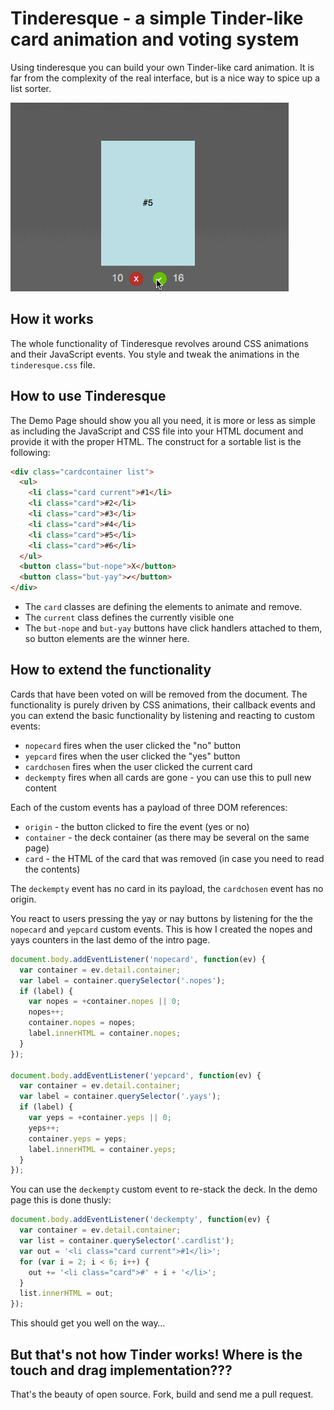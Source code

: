 # Tinderesque - a simple Tinder-like card animation and voting system

Using tinderesque you can build your own Tinder-like card animation. It is far from the complexity of the real interface, but is a nice way to spice up a list sorter.

![tinderesque animation in action](decks.gif)

## How it works

The whole functionality of Tinderesque revolves around CSS animations and their JavaScript events. You style and tweak the animations in the `tinderesque.css` file.

## How to use Tinderesque

The Demo Page should show you all you need, it is more or less as simple as including the JavaScript and CSS file into your HTML document and provide it with the proper HTML. The construct for a sortable list is the following:

```html
<div class="cardcontainer list">
  <ul>
    <li class="card current">#1</li>
    <li class="card">#2</li>
    <li class="card">#3</li>
    <li class="card">#4</li>
    <li class="card">#5</li>
    <li class="card">#6</li>
  </ul>
  <button class="but-nope">X</button>
  <button class="but-yay">✔</button>
</div>
```
* The `card` classes are defining the elements to animate and remove. 
* The `current` class defines the currently visible one
* The `but-nope` and `but-yay` buttons have click handlers attached to them, so button elements are the winner here.

## How to extend the functionality

Cards that have been voted on will be removed from the document. The functionality is purely driven by CSS animations, their callback events and you can extend the basic functionality by listening and reacting to custom events:

* `nopecard` fires when the user clicked the "no" button
* `yepcard` fires when the user clicked the "yes" button 
* `cardchosen` fires when the user clicked the current card
* `deckempty` fires when all cards are gone - you can use this to pull new content

Each of the custom events has a payload of three DOM references: 

* `origin` - the button clicked to fire the event (yes or no)
* `container` - the deck container (as there may be several on the same page)
* `card` - the HTML of the card that was removed (in case you need to read the contents)

The `deckempty` event has no card in its payload, the `cardchosen` event has no origin.

You react to users pressing the yay or nay buttons by listening for the the `nopecard` and `yepcard` custom events. This is how I created the nopes and yays counters in the last demo of the intro page.

```javascript
document.body.addEventListener('nopecard', function(ev) {
  var container = ev.detail.container;
  var label = container.querySelector('.nopes');
  if (label) {
    var nopes = +container.nopes || 0;
    nopes++;
    container.nopes = nopes;
    label.innerHTML = container.nopes;
  }
});

document.body.addEventListener('yepcard', function(ev) {
  var container = ev.detail.container;
  var label = container.querySelector('.yays');
  if (label) {
    var yeps = +container.yeps || 0;
    yeps++;
    container.yeps = yeps;
    label.innerHTML = container.yeps;
  }
});
```
You can use the `deckempty` custom event to re-stack the deck. In the demo page this is done thusly:

```javascript
document.body.addEventListener('deckempty', function(ev) {
  var container = ev.detail.container;
  var list = container.querySelector('.cardlist');
  var out = '<li class="card current">#1</li>';
  for (var i = 2; i < 6; i++) {
    out += '<li class="card">#' + i + '</li>';
  }
  list.innerHTML = out;
});
```

This should get you well on the way… 

## But that's not how Tinder works! Where is the touch and drag implementation???

That's the beauty of open source. Fork, build and send me a pull request. 

